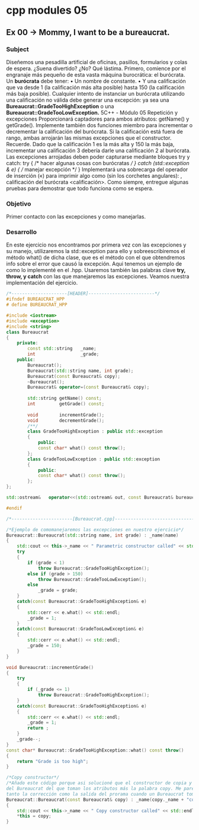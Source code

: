 # cpp modules 05

## Ex 00 -> Mommy, I want to be a bureaucrat.

### Subject
Diseñemos una pesadilla artificial de oficinas, pasillos, formularios y colas de espera.
¿Suena divertido? ¿No? Qué lástima.
Primero, comience por el engranaje más pequeño de esta vasta máquina burocrática: el burócrata.
Un **burócrata** debe tener:
• Un nombre de constante.
• Y una calificación que va desde 1 (la calificación más alta posible) hasta 150 (la calificación más baja posible).
Cualquier intento de instanciar un burócrata utilizando una calificación no válida debe generar una excepción:
ya sea una **Bureaucrat::GradeTooHighException** o una **Bureaucrat::GradeTooLowException.**
5C++ - Módulo 05
Repetición y excepciones
Proporcionará captadores para ambos atributos: getName() y getGrade(). Implemente también dos funciones miembro para incrementar o decrementar la calificación del burócrata. Si
la calificación está fuera de rango, ambas arrojarán las mismas excepciones que el constructor.
Recuerde. Dado que la calificación 1 es la más alta y 150 la más baja,
incrementar una calificación 3 debería darle una calificación 2 al burócrata.
Las excepciones arrojadas deben poder capturarse mediante bloques try y catch:
try
{
/* hacer algunas cosas con burócratas */
}
catch (std::exception & e)
{
/* manejar excepción */
}
Implementará una sobrecarga del operador de inserción («) para imprimir algo como
(sin los corchetes angulares):
<nombre>, calificación del burócrata <calificación>.
Como siempre, entregue algunas pruebas para demostrar que todo funciona como se espera.

### Objetivo

Primer contacto con las excepciones y como manejarlas.

### Desarrollo
En este ejercicio nos encontramos por primera vez con las excepciones y su manejo, utilizaremos la std::exception para ello y sobreescribiremos el método what() de dicha clase,  que es el método con el que obtendremos info sobre el error que causó la excepción. Aqui tenemos un ejemplo de como lo implementé en el .hpp.
Usaremos también las palabras clave **try, throw, y catch** con las que manejaremos las excepciones. Veamos nuestra implementación del ejercicio.
```cpp
/*---------------------[HEADER]-------------------------*/
#ifndef BUREAUCRAT_HPP
# define BUREAUCRAT_HPP

#include <iostream>
#include <exception>
#include <string>
class Bureaucrat
{
	private:
		const std::string	_name;
		int 				_grade;
	public:
		Bureaucrat();
		Bureaucrat(std::string name, int grade);
		Bureaucrat(const Bureaucrat& copy);
		~Bureaucrat();
		Bureaucrat&	operator=(const Bureaucrat& copy);
	
		std::string	getName() const;
		int			getGrade() const;
	
		void		incrementGrade();
		void		decrementGrade();
		/**/
		class GradeTooHighException : public std::exception
		{
			public:
			const char* what() const throw();
		};
		class GradeTooLowException : public std::exception
		{
			public:
			const char* what() const throw();
		};
};

std::ostream&	operator<<(std::ostream& out, const Bureaucrat& bureaucrat);

#endif

/*-----------------------[Bureaucrat.cpp]--------------------------------*/

/*Ejemplo de comomanejaremos las excepciones en nuestro ejercicio*/
Bureaucrat::Bureaucrat(std::string name, int grade) : _name(name)
{
	std::cout << this->_name << " Parametric constructor called" << std::endl;
	try
	{
		if (grade < 1)
			throw Bureaucrat::GradeTooHighException();
		else if (grade > 150)
			throw Bureaucrat::GradeTooLowException();
		else
			_grade = grade;
	}
	catch(const Bureaucrat::GradeTooHighException& e)
	{
		std::cerr << e.what() << std::endl;
		_grade = 1;
	}
	catch(const Bureaucrat::GradeTooLowException& e)
	{
		std::cerr << e.what() << std::endl;
		_grade = 150;
	}
}

void Bureaucrat::incrementGrade()
{
	try 
	{
		if (_grade <= 1)
			throw Bureaucrat::GradeTooHighException();
	}
	catch(const Bureaucrat::GradeTooHighException& e)
	{
		std::cerr << e.what() << std::endl;
		_grade = 1;
		return ;
	}
	_grade--;
}
const char* Bureaucrat::GradeTooHighException::what() const throw()
{
	return "Grade is too high";
}

/*Copy constructor*/
/*Añado este código porque asi solucioné que el constructor de copia y el operador = añadan el nombre
del Bureaucrat del que toman los atributos más la palabra copy. Me pareció interesante para hacer mas claro 
tanto la corrección como la salida del prorama cuando un Bureaucrat toma el valor de otro*/
Bureaucrat::Bureaucrat(const Bureaucrat& copy) : _name(copy._name + "copy")
{
	std::cout << this->_name << " Copy constructor called" << std::endl;
	*this = copy;
}

```

